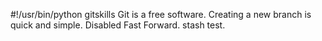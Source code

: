 #!/usr/bin/python
gitskills
Git is a free software.
Creating a new branch is quick and simple.
Disabled Fast Forward.
stash test.
